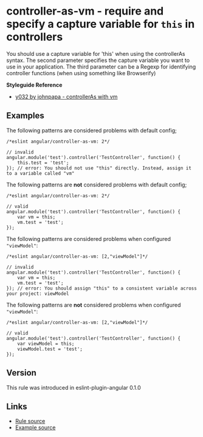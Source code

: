 <!-- WARNING: Generated documentation. Edit docs and examples in the rule and examples file ('rules/controller-as-vm.js', 'examples/controller-as-vm.js'). -->

# controller-as-vm - require and specify a capture variable for `this` in controllers

You should use a capture variable for 'this' when using the controllerAs syntax.
The second parameter specifies the capture variable you want to use in your application.
The third parameter can be a Regexp for identifying controller functions (when using something like Browserify)

**Styleguide Reference**

* [y032 by johnpapa - controllerAs with vm](https://github.com/johnpapa/angular-styleguide#style-y032)

## Examples

The following patterns are considered problems with default config;

    /*eslint angular/controller-as-vm: 2*/

    // invalid
    angular.module('test').controller('TestController', function() {
        this.test = 'test';
    }); // error: You should not use "this" directly. Instead, assign it to a variable called "vm"

The following patterns are **not** considered problems with default config;

    /*eslint angular/controller-as-vm: 2*/

    // valid
    angular.module('test').controller('TestController', function() {
        var vm = this;
        vm.test = 'test';
    });

The following patterns are considered problems when configured `"viewModel"`:

    /*eslint angular/controller-as-vm: [2,"viewModel"]*/

    // invalid
    angular.module('test').controller('TestController', function() {
        var vm = this;
        vm.test = 'test';
    }); // error: You should assign "this" to a consistent variable across your project: viewModel

The following patterns are **not** considered problems when configured `"viewModel"`:

    /*eslint angular/controller-as-vm: [2,"viewModel"]*/

    // valid
    angular.module('test').controller('TestController', function() {
        var viewModel = this;
        viewModel.test = 'test';
    });

## Version

This rule was introduced in eslint-plugin-angular 0.1.0

## Links

* [Rule source](../rules/controller-as-vm.js)
* [Example source](../examples/controller-as-vm.js)
